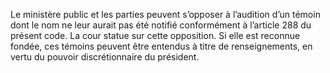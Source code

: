 Le ministère public et les parties peuvent s’opposer à l’audition d’un témoin dont le nom ne leur aurait pas été notifié conformément à l’article 288 du présent code.
La cour statue sur cette opposition. Si elle est reconnue fondée, ces témoins peuvent être entendus à titre de renseignements, en vertu du pouvoir discrétionnaire du président.